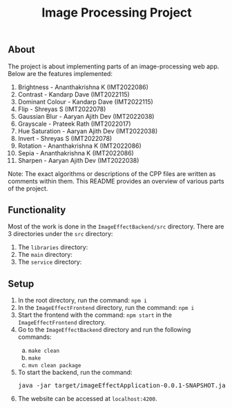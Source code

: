 <body>
    <header>
        <h1>Image Processing Project</h1>
    </header>
    <section id="about">
        <h2>About</h2>
        <p>The project is about implementing parts of an image-processing web app. Below are the features implemented:</p>
        <ol>
            <li>Brightness - Ananthakrishna K (IMT2022086)</li>
            <li>Contrast - Kandarp Dave (IMT2022115)</li>
            <li>Dominant Colour - Kandarp Dave (IMT2022115)</li>
            <li>Flip - Shreyas S (IMT2022078)</li>
            <li>Gaussian Blur - Aaryan Ajith Dev (IMT2022038)</li>
            <li>Grayscale - Prateek Rath (IMT2022017)</li>
            <li>Hue Saturation - Aaryan Ajith Dev (IMT2022038)</li>
            <li>Invert - Shreyas S (IMT2022078)</li>
            <li>Rotation - Ananthakrishna K (IMT2022086)</li>
            <li>Sepia - Ananthakrishna K (IMT2022086)</li>
            <li>Sharpen - Aaryan Ajith Dev (IMT2022038)</li>
        </ol>
        <p>Note: The exact algorithms or descriptions of the CPP files are written as comments within them. This README provides an overview of various parts of the project.</p>
    </section>
    <section id="functionality">
        <h2>Functionality</h2>
        <p>Most of the work is done in the <code>ImageEffectBackend/src</code> directory. There are 3 directories under the <code>src</code> directory:</p>
        <ol>
            <li>The <code>libraries</code> directory:</li>
            <li>The <code>main</code> directory:</li>
            <li>The <code>service</code> directory:</li>
        </ol>
        <!-- Include detailed descriptions of each directory -->
    </section>
    <section id="setup">
        <h2>Setup</h2>
        <ol>
            <li>In the root directory, run the command: <code>npm i</code></li>
            <li>In the <code>ImageEffectFrontend</code> directory, run the command: <code>npm i</code></li>
            <li>Start the frontend with the command: <code>npm start</code> in the <code>ImageEffectFrontend</code> directory.</li>
            <li>Go to the <code>ImageEffectBackend</code> directory and run the following commands:</li>
            <ol type="a">
                <li><code>make clean</code></li>
                <li><code>make</code></li>
                <li><code>mvn clean package</code></li>
            </ol>
            <li>To start the backend, run the command:</li>
            <pre>java -jar target/imageEffectApplication-0.0.1-SNAPSHOT.jar</pre>
            <li>The website can be accessed at <code>localhost:4200</code>.</li>
        </ol>
    </section>
</body>
</html>
